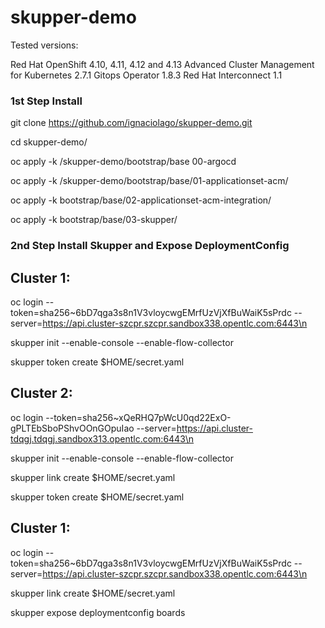 # skupper-demo

Tested versions:


Red Hat OpenShift 4.10, 4.11, 4.12 and 4.13
Advanced Cluster Management for Kubernetes 2.7.1
Gitops Operator 1.8.3
Red Hat Interconnect 1.1

### 1st Step Install

git clone https://github.com/ignaciolago/skupper-demo.git

cd skupper-demo/

oc apply -k /skupper-demo/bootstrap/base 00-argocd

oc apply -k /skupper-demo/bootstrap/base/01-applicationset-acm/

oc apply -k bootstrap/base/02-applicationset-acm-integration/

oc apply -k bootstrap/base/03-skupper/

### 2nd Step Install Skupper and Expose DeploymentConfig

## Cluster 1:
 oc login --token=sha256~6bD7qga3s8n1V3vloycwgEMrfUzVjXfBuWaiK5sPrdc --server=https://api.cluster-szcpr.szcpr.sandbox338.opentlc.com:6443\n


skupper init --enable-console --enable-flow-collector


skupper token create $HOME/secret.yaml


## Cluster 2:
oc login --token=sha256~xQeRHQ7pWcU0qd22ExO-gPLTEbSboPShvOOnGOpuIao --server=https://api.cluster-tdqgj.tdqgj.sandbox313.opentlc.com:6443\n


skupper init --enable-console --enable-flow-collector


skupper link create $HOME/secret.yaml


skupper token create $HOME/secret.yaml


## Cluster 1:
 oc login --token=sha256~6bD7qga3s8n1V3vloycwgEMrfUzVjXfBuWaiK5sPrdc --server=https://api.cluster-szcpr.szcpr.sandbox338.opentlc.com:6443\n


skupper link create $HOME/secret.yaml


skupper expose deploymentconfig boards


